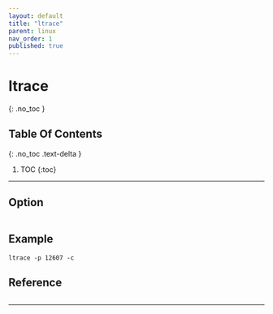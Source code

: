 ```yaml
---
layout: default
title: "ltrace"
parent: linux
nav_order: 1
published: true
---
```

# ltrace
{: .no_toc  }

## Table Of Contents
{: .no_toc .text-delta }

1. TOC
{:toc}

---
## Option

```

```

## Example
```
ltrace -p 12607 -c
```
## Reference
```
```
---